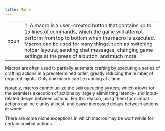 ```yaml
---
title: Macro
---
```

| | |
| --- | --- |
| noun | 1.  	A macro is a user-created button that contains up to 15 lines of commands, which the game will attempt perform from top to bottom when the macro is executed. Macros can be used for many things, such as switching hotbar layouts, sending chat messages, changing game settings at the press of a button, and much more. 

Macros are often used to partially automate crafting by executing a series of crafting actions in a predetermined order, greatly reducing the number of required inputs. Only one macro can be running at a time. 

Notably, macros cannot utilize the skill queueing system, which allows for the seamless execution of actions by largely eliminating latency- and input-related delays between actions. For this reason, using them for combat actions can be clunky at best, and cause increased delays between actions at worst. 

There are some niche exceptions in which macros may be worthwhile for certain combat actions.	|
